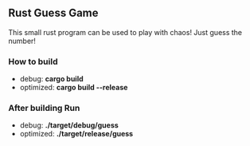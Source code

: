 ## Rust Guess Game
This small rust program can be used to play with chaos! Just guess the number!

### How to build
* debug: __cargo build__
* optimized: __cargo build --release__

### After building Run
* debug: __./target/debug/guess__
* optimized: __./target/release/guess__

